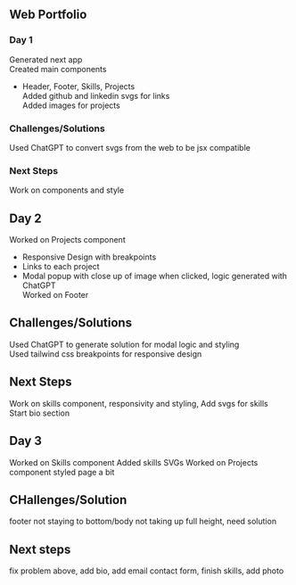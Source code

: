 ## Web Portfolio

### Day 1

Generated next app  
Created main components

- Header, Footer, Skills, Projects  
  Added github and linkedin svgs for links  
  Added images for projects

### Challenges/Solutions

Used ChatGPT to convert svgs from the web to be jsx compatible

### Next Steps

Work on components and style

## Day 2

Worked on Projects component

- Responsive Design with breakpoints
- Links to each project
- Modal popup with close up of image when clicked, logic generated with ChatGPT  
  Worked on Footer

## Challenges/Solutions

Used ChatGPT to generate solution for modal logic and styling  
Used tailwind css breakpoints for responsive design

## Next Steps

Work on skills component, responsivity and styling, Add svgs for skills  
Start bio section

## Day 3

Worked on Skills component
Added skills SVGs
Worked on Projects component
styled page a bit

## CHallenges/Solution

footer not staying to bottom/body not taking up full height, need solution

## Next steps

fix problem above, add bio, add email contact form, finish skills, add photo
